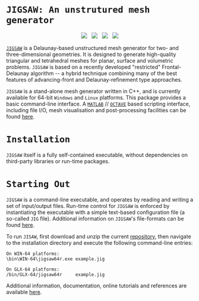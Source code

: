 # `JIGSAW: An unstrutured mesh generator`

<p align="center">
  <img src = "../master/img/bunny-TRIA3-1.png"> &nbsp
  <img src = "../master/img/bunny-TRIA3-2.png"> &nbsp
  <img src = "../master/img/bunny-TRIA3-3.png"> &nbsp
  <img src = "../master/img/bunny-TRIA4-3.png">
</p>

<a href="sites.google.com/site/dengwirda/jigsaw">`JIGSAW`</a> is a Delaunay-based unstructured mesh generator for two- and three-dimensional geometries. It is designed to generate high-quality triangular and tetrahedral meshes for planar, surface and volumetric problems. `JIGSAW` is based on a recently developed "restricted" Frontal-Delaunay algorithm -- a hybrid technique combining many of the best features of advancing-front and Delaunay-refinement type approaches.

`JIGSAW` is a stand-alone mesh generator written in C++, and is currently available for 64-bit `Windows` and `Linux` platforms. This package provides a basic command-line interface. A <a href="mathworks.com">`MATLAB`</a> // <a href="gnu.org/software/octave">`OCTAVE`</a> based scripting interface, including file I/O, mesh visualisation and post-processing facilities can be found <a href="">here</a>.

# `Installation`

`JIGSAW` itself is a fully self-contained executable, without dependencies on third-party libraries or run-time packages. 

# `Starting Out`

`JIGSAW` is a command-line executable, and operates by reading and writing a set of input/output files. Run-time control for `JIGSAW` is enforced by instantiating the executable with a simple text-based configuration file (a so-called `JIG` file). Additional information on `JIGSAW`'s file-formats can be found <a href="sites.google.com/site/dengwirda/jigsaw/jigsaw-documentation">here</a>.

To run `JISAW`, first download and unzip the current <a href="../master/archive/master.zip">repository</a>, then navigate to the installation directory and execute the following command-line entries:
````
On WIN-64 platforms:
\bin\WIN-64\jigsaw64r.exe example.jig

On GLX-64 platforms:
/bin/GLX-64/jigsaw64r     example.jig
````
Additional information, documentation, online tutorials and references are available <a href="sites.google.com/site/dengwirda/jigsaw">here</a>.


